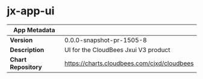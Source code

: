 # jx-app-ui

|App Metadata||
|---|---|
| **Version** | 0.0.0-snapshot-pr-1505-8 |
| **Description** | UI for the CloudBees Jxui V3 product |
| **Chart Repository** | https://charts.cloudbees.com/cjxd/cloudbees |
